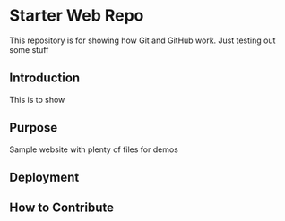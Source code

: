 # Starter Web Repo

This repository is for showing how Git and GitHub work.  Just testing out some stuff

## Introduction

This is to show

## Purpose

Sample website with plenty of files for demos

## Deployment

## How to Contribute